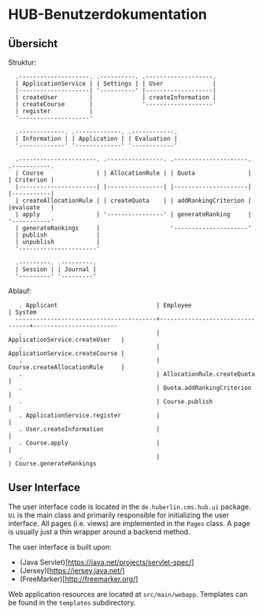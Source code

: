HUB-Benutzerdokumentation
=========================

Übersicht
---------

Struktur:

```
  .--------------------. .----------. .-------------------.
  | ApplicationService | | Settings | | User              |
  |--------------------| '----------' |-------------------|
  | createUser         |              | createInformation |
  | createCourse       |              '-------------------'
  | register           |
  '--------------------'

  .-------------. .-------------. .------------.
  | Information | | Application | | Evaluation |
  '-------------' '-------------' '------------'

  .----------------------. .----------------. .---------------------. .-----------.
  | Course               | | AllocationRule | | Quota               | | Criterion |
  |----------------------| |----------------| |---------------------| |-----------|
  | createAllocationRule | | createQuota    | | addRankingCriterion | |evaluate   |
  | apply                | '----------------' | generateRanking     | '-----------'
  | generateRankings     |                    '---------------------'
  | publish              |
  | unpublish            |
  '----------------------'

  .---------. .---------.
  | Session | | Journal |
  '---------' '---------'
```

Ablauf:

```
   . Applicant                            | Employee                        | System
  ----------------------------------------+---------------------------------+------------------------
   .                                      | ApplicationService.createUser   |
   .                                      | ApplicationService.createCourse |
   .                                      | Course.createAllocationRule     |
   .                                      | AllocationRule.createQuota      |
   .                                      | Quota.addRankingCriterion       |
   .                                      | Course.publish                  |
   . ApplicationService.register          |                                 |
   . User.createInformation               |                                 |
   . Course.apply                         |                                 |
   .                                      |                                 | Course.generateRankings

```

User Interface
--------------

The user interface code is located in the `de.huberlin.cms.hub.ui` package. `Ui` is the
main class and primarily responsible for initializing the user interface. All pages (i.e.
views) are implemented in the `Pages` class. A page is usually just a thin wrapper around
a backend method.

The user interface is built upon:

 * (Java Servlet)[https://java.net/projects/servlet-spec/]
 * (Jersey)[https://jersey.java.net/]
 * (FreeMarker)[http://freemarker.org/]

Web application resources are located at `src/main/webapp`. Templates can be found in the
`templates` subdirectory.
